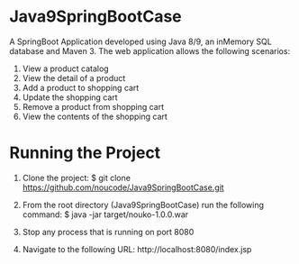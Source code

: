 # Java9SpringBootCase
A SpringBoot Application developed using Java 8/9, an inMemory SQL database and Maven 3.
The web application allows the following scenarios:
1. View a product catalog
2. View the detail of a product
3. Add a product to shopping cart
4. Update the shopping cart
5. Remove a product from shopping cart
6. View the contents of the shopping cart

Running the Project
====================
1. Clone the project:
	$ git clone https://github.com/noucode/Java9SpringBootCase.git

2. From the root directory (Java9SpringBootCase) run the following command:
	$ java -jar target/nouko-1.0.0.war

3. Stop any process that is running on port 8080

4. Navigate to the following URL:
	http://localhost:8080/index.jsp

